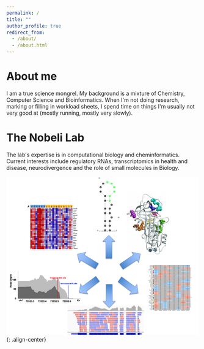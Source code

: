 ```yaml
---
permalink: /
title: ""
author_profile: true
redirect_from: 
  - /about/
  - /about.html
---
```



About me
========
I am a true science mongrel. My background is a mixture of Chemistry, Computer Science and Bioinformatics. When I'm not doing research, marking or filling in workload sheets, I spend time on things I'm usually not very good at (mostly running, mostly very slowly). 


The Nobeli Lab
==============
The lab's expertise is in computational biology and cheminformatics. Current interests include regulatory RNAs, transcriptomics in health and disease, neurodivergence and the role of small molecules in Biology.


![image-center](/images/one_slide_research.png){: .align-center}

